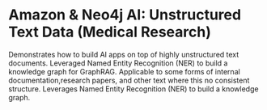 # Amazon & Neo4j AI: Unstructured Text Data (Medical Research)

Demonstrates how to build AI apps on top of highly unstructured text documents. Leveraged Named Entity Recognition (NER) to build a knowledge graph for GraphRAG. Applicable to some forms of internal documentation,research papers, and other text where this no consistent structure. Leverages Named Entity Recognition (NER) to build a knowledge graph. 
